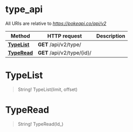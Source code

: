 # type_api

All URIs are relative to *https://pokeapi.co/api/v2*

Method | HTTP request | Description
------------- | ------------- | -------------
[**TypeList**](type_api.md#TypeList) | **GET** /api/v2/type/ | 
[**TypeRead**](type_api.md#TypeRead) | **GET** /api/v2/type/{id}/ | 


<a name="TypeList"></a>
# **TypeList**
> String! TypeList(limit, offset)


<a name="TypeRead"></a>
# **TypeRead**
> String! TypeRead(Id_)


